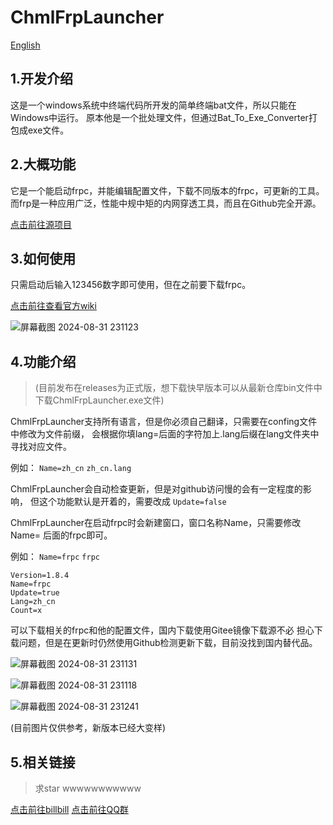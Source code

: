 # ChmlFrpLauncher

<a href="https://github.com/Qianyiaz/ChmlFrpLauncher/blob/main/README_en.md">English</a>

## 1.开发介绍

  这是一个windows系统中终端代码所开发的简单终端bat文件，所以只能在Windows中运行。
原本他是一个批处理文件，但通过Bat_To_Exe_Converter打包成exe文件。

## 2.大概功能

  它是一个能启动frpc，并能编辑配置文件，下载不同版本的frpc，可更新的工具。
而frp是一种应用广泛，性能中规中矩的内网穿透工具，而且在Github完全开源。

<a href="https://github.com/fatedier/frp">点击前往源项目</a>

## 3.如何使用

只需启动后输入123456数字即可使用，但在之前要下载frpc。

<a href="https://github.com/Qianyiaz/ChmlFrpLauncher/wiki">点击前往查看官方wiki</a>

![屏幕截图 2024-08-31 231123](https://github.com/user-attachments/assets/339155b7-3825-4270-9451-ae5a0c655fdc)

## 4.功能介绍
>
>(目前发布在releases为正式版，想下载快早版本可以从最新仓库bin文件中下载ChmlFrpLauncher.exe文件)

  ChmlFrpLauncher支持所有语言，但是你必须自己翻译，只需要在confing文件中修改为文件前缀，
会根据你填lang=后面的字符加上.lang后缀在lang文件夹中寻找对应文件。

例如： `Name=zh_cn`  `zh_cn.lang`

  ChmlFrpLauncher会自动检查更新，但是对github访问慢的会有一定程度的影响，
但这个功能默认是开着的，需要改成 `Update=false`

  ChmlFrpLauncher在启动frpc时会新建窗口，窗口名称Name，只需要修改Name=
后面的frpc即可。

例如： `Name=frpc`  `frpc`

```
Version=1.8.4
Name=frpc 
Update=true
Lang=zh_cn
Count=x
```

  可以下载相关的frpc和他的配置文件，国内下载使用Gitee镜像下载源不必
担心下载问题，但是在更新时仍然使用Github检测更新下载，目前没找到国内替代品。

![屏幕截图 2024-08-31 231131](https://github.com/user-attachments/assets/ff13abed-c381-4140-aaf5-c1e40672db4e)

![屏幕截图 2024-08-31 231118](https://github.com/user-attachments/assets/6083495f-ae09-4d1a-9440-479dedf7553f)

![屏幕截图 2024-08-31 231241](https://github.com/user-attachments/assets/40f479d5-447c-4369-a9f7-455c5a6f447b)

(目前图片仅供参考，新版本已经大变样)

## 5.相关链接
>
>求star wwwwwwwwwww

<a href="https://space.bilibili.com/1582404131">点击前往billbill</a>
<a href="https://qm.qq.com/q/thFfQ0fFm2">点击前往QQ群</a>
